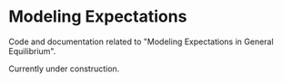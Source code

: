 # Modeling Expectations

Code and documentation related to "Modeling Expectations in General Equilibrium".

Currently under construction.
